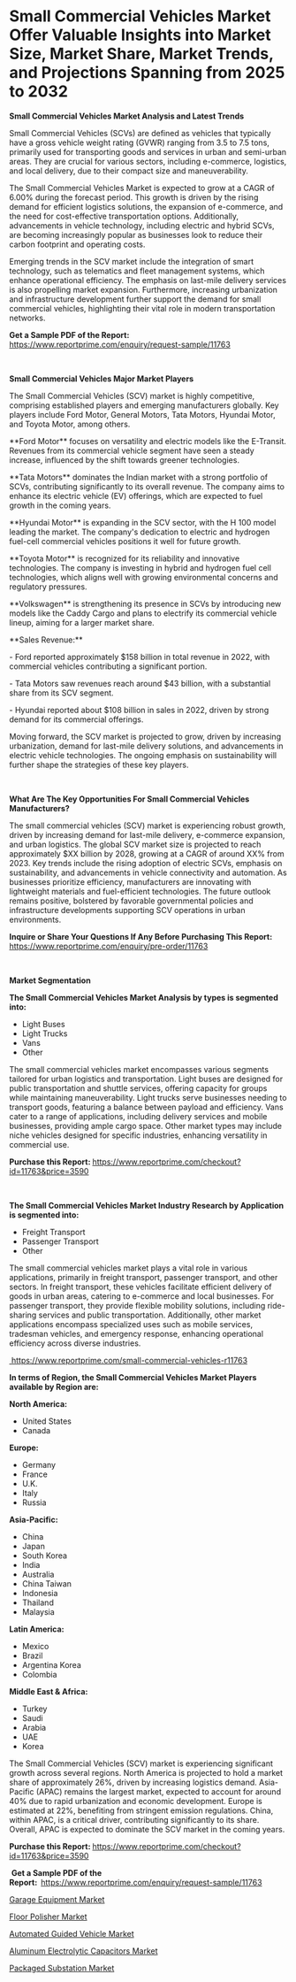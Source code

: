 <p><h1>Small Commercial Vehicles Market Offer Valuable Insights into Market Size, Market Share, Market Trends, and Projections Spanning from 2025 to 2032</h1></p><p><strong>Small Commercial Vehicles Market Analysis and Latest Trends</strong></p>
<p><p>Small Commercial Vehicles (SCVs) are defined as vehicles that typically have a gross vehicle weight rating (GVWR) ranging from 3.5 to 7.5 tons, primarily used for transporting goods and services in urban and semi-urban areas. They are crucial for various sectors, including e-commerce, logistics, and local delivery, due to their compact size and maneuverability.</p><p>The Small Commercial Vehicles Market is expected to grow at a CAGR of 6.00% during the forecast period. This growth is driven by the rising demand for efficient logistics solutions, the expansion of e-commerce, and the need for cost-effective transportation options. Additionally, advancements in vehicle technology, including electric and hybrid SCVs, are becoming increasingly popular as businesses look to reduce their carbon footprint and operating costs. </p><p>Emerging trends in the SCV market include the integration of smart technology, such as telematics and fleet management systems, which enhance operational efficiency. The emphasis on last-mile delivery services is also propelling market expansion. Furthermore, increasing urbanization and infrastructure development further support the demand for small commercial vehicles, highlighting their vital role in modern transportation networks.</p></p>
<p><strong>Get a Sample PDF of the Report:&nbsp;</strong> <a href="https://www.reportprime.com/enquiry/request-sample/11763?utm_campaign=3277&utm_medium=2&utm_source=Github&utm_content=ia&utm_term=17032025&utm_id=small-commercial-vehicles">https://www.reportprime.com/enquiry/request-sample/11763</a></p>
<p>&nbsp;</p>
<p><strong>Small Commercial Vehicles Major Market Players</strong></p>
<p><p>The Small Commercial Vehicles (SCV) market is highly competitive, comprising established players and emerging manufacturers globally. Key players include Ford Motor, General Motors, Tata Motors, Hyundai Motor, and Toyota Motor, among others.</p><p>**Ford Motor** focuses on versatility and electric models like the E-Transit. Revenues from its commercial vehicle segment have seen a steady increase, influenced by the shift towards greener technologies. </p><p>**Tata Motors** dominates the Indian market with a strong portfolio of SCVs, contributing significantly to its overall revenue. The company aims to enhance its electric vehicle (EV) offerings, which are expected to fuel growth in the coming years.</p><p>**Hyundai Motor** is expanding in the SCV sector, with the H 100 model leading the market. The company's dedication to electric and hydrogen fuel-cell commercial vehicles positions it well for future growth.</p><p>**Toyota Motor** is recognized for its reliability and innovative technologies. The company is investing in hybrid and hydrogen fuel cell technologies, which aligns well with growing environmental concerns and regulatory pressures.</p><p>**Volkswagen** is strengthening its presence in SCVs by introducing new models like the Caddy Cargo and plans to electrify its commercial vehicle lineup, aiming for a larger market share.</p><p>**Sales Revenue:** </p><p>- Ford reported approximately $158 billion in total revenue in 2022, with commercial vehicles contributing a significant portion.</p><p>- Tata Motors saw revenues reach around $43 billion, with a substantial share from its SCV segment.</p><p>- Hyundai reported about $108 billion in sales in 2022, driven by strong demand for its commercial offerings.</p><p>Moving forward, the SCV market is projected to grow, driven by increasing urbanization, demand for last-mile delivery solutions, and advancements in electric vehicle technologies. The ongoing emphasis on sustainability will further shape the strategies of these key players.</p></p>
<p>&nbsp;</p>
<p><strong>What Are The Key Opportunities For Small Commercial Vehicles Manufacturers?</strong></p>
<p><p>The small commercial vehicles (SCV) market is experiencing robust growth, driven by increasing demand for last-mile delivery, e-commerce expansion, and urban logistics. The global SCV market size is projected to reach approximately $XX billion by 2028, growing at a CAGR of around XX% from 2023. Key trends include the rising adoption of electric SCVs, emphasis on sustainability, and advancements in vehicle connectivity and automation. As businesses prioritize efficiency, manufacturers are innovating with lightweight materials and fuel-efficient technologies. The future outlook remains positive, bolstered by favorable governmental policies and infrastructure developments supporting SCV operations in urban environments.</p></p>
<p><strong>Inquire or Share Your Questions If Any Before Purchasing This Report:</strong> <a href="https://www.reportprime.com/enquiry/pre-order/11763?utm_campaign=3277&utm_medium=2&utm_source=Github&utm_content=ia&utm_term=17032025&utm_id=small-commercial-vehicles">https://www.reportprime.com/enquiry/pre-order/11763</a></p>
<p>&nbsp;</p>
<p><strong>Market Segmentation</strong></p>
<p><strong>The Small Commercial Vehicles Market Analysis by types is segmented into:</strong></p>
<p><ul><li>Light Buses</li><li>Light Trucks</li><li>Vans</li><li>Other</li></ul></p>
<p><p>The small commercial vehicles market encompasses various segments tailored for urban logistics and transportation. Light buses are designed for public transportation and shuttle services, offering capacity for groups while maintaining maneuverability. Light trucks serve businesses needing to transport goods, featuring a balance between payload and efficiency. Vans cater to a range of applications, including delivery services and mobile businesses, providing ample cargo space. Other market types may include niche vehicles designed for specific industries, enhancing versatility in commercial use.</p></p>
<p><strong>Purchase this Report:&nbsp;</strong><a href="https://www.reportprime.com/checkout?id=11763&price=3590&utm_campaign=3277&utm_medium=2&utm_source=Github&utm_content=ia&utm_term=17032025&utm_id=small-commercial-vehicles">https://www.reportprime.com/checkout?id=11763&price=3590</a></p>
<p>&nbsp;</p>
<p><strong>The Small Commercial Vehicles Market Industry Research by Application is segmented into:</strong></p>
<p><ul><li>Freight Transport</li><li>Passenger Transport</li><li>Other</li></ul></p>
<p><p>The small commercial vehicles market plays a vital role in various applications, primarily in freight transport, passenger transport, and other sectors. In freight transport, these vehicles facilitate efficient delivery of goods in urban areas, catering to e-commerce and local businesses. For passenger transport, they provide flexible mobility solutions, including ride-sharing services and public transportation. Additionally, other market applications encompass specialized uses such as mobile services, tradesman vehicles, and emergency response, enhancing operational efficiency across diverse industries.</p></p>
<p><a href="https://www.reportprime.com/small-commercial-vehicles-r11763?utm_campaign=3277&utm_medium=2&utm_source=Github&utm_content=ia&utm_term=17032025&utm_id=small-commercial-vehicles">&nbsp;https://www.reportprime.com/small-commercial-vehicles-r11763</a></p>
<p><strong>In terms of Region, the Small Commercial Vehicles Market Players available by Region are:</strong></p>
<p>
    <p> <strong> North America: </strong>
        <ul>
            <li>United States</li>
            <li>Canada</li>
        </ul>
        </p> 
    <p> <strong> Europe: </strong>
        <ul>
            <li>Germany</li>
            <li>France</li>
            <li>U.K.</li>
            <li>Italy</li>
            <li>Russia</li>
        </ul>
        </p> 
    <p> <strong> Asia-Pacific: </strong>
        <ul>
            <li>China</li>
            <li>Japan</li>
            <li>South Korea</li>
            <li>India</li>
            <li>Australia</li>
            <li>China Taiwan</li>
            <li>Indonesia</li>
            <li>Thailand</li>
            <li>Malaysia</li>
        </ul>
        </p> 
    <p> <strong> Latin America: </strong>
        <ul>
            <li>Mexico</li>
            <li>Brazil</li>
            <li>Argentina Korea</li>
            <li>Colombia</li>
        </ul>
        </p> 
    <p> <strong> Middle East & Africa: </strong>
        <ul>
            <li>Turkey</li>
            <li>Saudi</li>
            <li>Arabia</li>
            <li>UAE</li>
            <li>Korea</li>
        </ul>
    </p>
    </p>
<p><p>The Small Commercial Vehicles (SCV) market is experiencing significant growth across several regions. North America is projected to hold a market share of approximately 26%, driven by increasing logistics demand. Asia-Pacific (APAC) remains the largest market, expected to account for around 40% due to rapid urbanization and economic development. Europe is estimated at 22%, benefiting from stringent emission regulations. China, within APAC, is a critical driver, contributing significantly to its share. Overall, APAC is expected to dominate the SCV market in the coming years.</p></p>
<p><strong>Purchase this Report: </strong><a href="https://www.reportprime.com/checkout?id=11763&price=3590&utm_campaign=3277&utm_medium=2&utm_source=Github&utm_content=ia&utm_term=17032025&utm_id=small-commercial-vehicles">https://www.reportprime.com/checkout?id=11763&price=3590</a></p>
<p>&nbsp;<strong>Get a Sample PDF of the Report:&nbsp;&nbsp;</strong><a href="https://www.reportprime.com/enquiry/request-sample/11763?utm_campaign=3277&utm_medium=2&utm_source=Github&utm_content=ia&utm_term=17032025&utm_id=small-commercial-vehicles">https://www.reportprime.com/enquiry/request-sample/11763</a></p>
<p><strong></strong></p>
<p><p><a href="https://github.com/ziwersekos/Market-Research-Report-List-1/blob/main/garage-equipment-market.md?utm_campaign=3277&utm_medium=2&utm_source=Github&utm_content=ia&utm_term=17032025&utm_id=small-commercial-vehicles">Garage Equipment Market</a></p><p><a href="https://www.linkedin.com/pulse/floor-polisher-market-outlook-from-2025-2032-trends-application-l2aue?utm_campaign=3277&utm_medium=2&utm_source=Github&utm_content=ia&utm_term=17032025&utm_id=small-commercial-vehicles">Floor Polisher Market</a></p><p><a href="https://www.linkedin.com/pulse/broad-overview-automated-guided-vehicle-market-size-industry-4i5le?utm_campaign=3277&utm_medium=2&utm_source=Github&utm_content=ia&utm_term=17032025&utm_id=small-commercial-vehicles">Automated Guided Vehicle Market</a></p><p><a href="https://www.linkedin.com/pulse/disruption-innovation-aluminum-electrolytic-capacitors-industry-entde?utm_campaign=3277&utm_medium=2&utm_source=Github&utm_content=ia&utm_term=17032025&utm_id=small-commercial-vehicles">Aluminum Electrolytic Capacitors Market</a></p><p><a href="https://www.linkedin.com/pulse/revenue-growth-packaged-substation-market-69-cagr-from-2025-glmje?utm_campaign=3277&utm_medium=2&utm_source=Github&utm_content=ia&utm_term=17032025&utm_id=small-commercial-vehicles">Packaged Substation Market</a></p></p>
